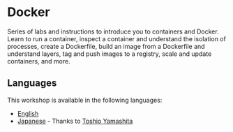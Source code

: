 # Docker

Series of labs and instructions to introduce you to containers and Docker. Learn to run a container, inspect a container and understand the isolation of processes, create a Dockerfile, build an image from a Dockerfile and understand layers, tag and push images to a registry, scale and update containers, and more.

## Languages

This workshop is available in the following languages:

* [English](en/README.mdREADME.md)
* [Japanese](ja/README.md) - Thanks to [Toshio Yamashita](https://github.com/developerWorksJP)
